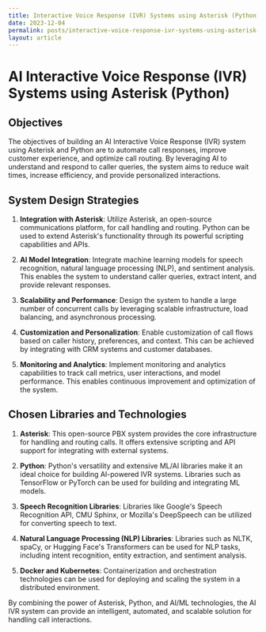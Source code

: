 ```yaml
---
title: Interactive Voice Response (IVR) Systems using Asterisk (Python) Automating call responses
date: 2023-12-04
permalink: posts/interactive-voice-response-ivr-systems-using-asterisk-python-automating-call-responses
layout: article
---
```


# AI Interactive Voice Response (IVR) Systems using Asterisk (Python)

## Objectives
The objectives of building an AI Interactive Voice Response (IVR) system using Asterisk and Python are to automate call responses, improve customer experience, and optimize call routing. By leveraging AI to understand and respond to caller queries, the system aims to reduce wait times, increase efficiency, and provide personalized interactions.

## System Design Strategies
1. **Integration with Asterisk**: Utilize Asterisk, an open-source communications platform, for call handling and routing. Python can be used to extend Asterisk's functionality through its powerful scripting capabilities and APIs.

2. **AI Model Integration**: Integrate machine learning models for speech recognition, natural language processing (NLP), and sentiment analysis. This enables the system to understand caller queries, extract intent, and provide relevant responses.

3. **Scalability and Performance**: Design the system to handle a large number of concurrent calls by leveraging scalable infrastructure, load balancing, and asynchronous processing.

4. **Customization and Personalization**: Enable customization of call flows based on caller history, preferences, and context. This can be achieved by integrating with CRM systems and customer databases.

5. **Monitoring and Analytics**: Implement monitoring and analytics capabilities to track call metrics, user interactions, and model performance. This enables continuous improvement and optimization of the system.

## Chosen Libraries and Technologies
1. **Asterisk**: This open-source PBX system provides the core infrastructure for handling and routing calls. It offers extensive scripting and API support for integrating with external systems.

2. **Python**: Python's versatility and extensive ML/AI libraries make it an ideal choice for building AI-powered IVR systems. Libraries such as TensorFlow or PyTorch can be used for building and integrating ML models.

3. **Speech Recognition Libraries**: Libraries like Google's Speech Recognition API, CMU Sphinx, or Mozilla's DeepSpeech can be utilized for converting speech to text.

4. **Natural Language Processing (NLP) Libraries**: Libraries such as NLTK, spaCy, or Hugging Face's Transformers can be used for NLP tasks, including intent recognition, entity extraction, and sentiment analysis.

5. **Docker and Kubernetes**: Containerization and orchestration technologies can be used for deploying and scaling the system in a distributed environment.

By combining the power of Asterisk, Python, and AI/ML technologies, the AI IVR system can provide an intelligent, automated, and scalable solution for handling call interactions.